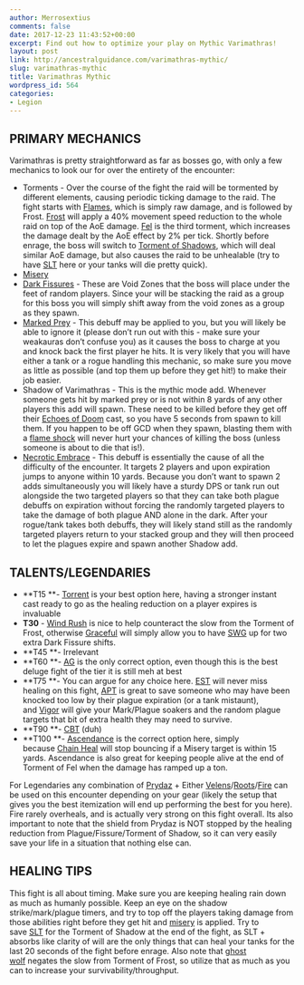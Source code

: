 ```yaml
---
author: Merrosextius
comments: false
date: 2017-12-23 11:43:52+00:00
excerpt: Find out how to optimize your play on Mythic Varimathras!
layout: post
link: http://ancestralguidance.com/varimathras-mythic/
slug: varimathras-mythic
title: Varimathras Mythic
wordpress_id: 564
categories:
- Legion
---
```


## PRIMARY MECHANICS

		
		

Varimathras is pretty straightforward as far as bosses go, with only a few mechanics to look our for over the entirety of the encounter:

  * Torments - Over the course of the fight the raid will be tormented by different elements, causing periodic ticking damage to the raid. The fight starts with [Flames](http://www.wowhead.com/spell=243967/torment-of-flames), which is simply raw damage, and is followed by Frost. [Frost](http://www.wowhead.com/spell=243976/torment-of-frost) will apply a 40% movement speed reduction to the whole raid on top of the AoE damage. [Fel](http://www.wowhead.com/spell=243979/torment-of-fel) is the third torment, which increases the damage dealt by the AoE effect by 2% per tick. Shortly before enrage, the boss will switch to [Torment of Shadows](http://www.wowhead.com/spell=243974/torment-of-shadows), which will deal similar AoE damage, but also causes the raid to be unhealable (try to have [SLT](http://www.wowhead.com/spell=98008) here or your tanks will die pretty quick).
  * [Misery](http://www.wowhead.com/spell=243961/misery)
  * [Dark Fissures](http://www.wowhead.com/spell=243999/dark-fissure) - These are Void Zones that the boss will place under the feet of random players. Since your will be stacking the raid as a group for this boss you will simply shift away from the void zones as a group as they spawn.
  * [Marked Prey](http://www.wowhead.com/spell=244042/marked-prey) - This debuff may be applied to you, but you will likely be able to ignore it (please don’t run out with this - make sure your weakauras don’t confuse you) as it causes the boss to charge at you and knock back the first player he hits. It is very likely that you will have either a tank or a rogue handling this mechanic, so make sure you move as little as possible (and top them up before they get hit!) to make their job easier.
  * Shadow of Varimathras - This is the mythic mode add. Whenever someone gets hit by marked prey or is not within 8 yards of any other players this add will spawn. These need to be killed before they get off their [Echoes of Doom](http://www.wowhead.com/spell=248732/echoes-of-doom) cast, so you have 5 seconds from spawn to kill them. If you happen to be off GCD when they spawn, blasting them with a [flame shock](http://www.wowhead.com/spell=188838/flame-shock) will never hurt your chances of killing the boss (unless someone is about to die that is!).
  * [Necrotic Embrace](http://www.wowhead.com/spell=244093/necrotic-embrace) - This debuff is essentially the cause of all the difficulty of the encounter. It targets 2 players and upon expiration jumps to anyone within 10 yards. Because you don’t want to spawn 2 adds simultaneously you will likely have a sturdy DPS or tank run out alongside the two targeted players so that they can take both plague debuffs on expiration without forcing the randomly targeted players to take the damage of both plague AND alone in the dark. After your rogue/tank takes both debuffs, they will likely stand still as the randomly targeted players return to your stacked group and they will then proceed to let the plagues expire and spawn another Shadow add.
		
			

## TALENTS/LEGENDARIES

		
		

  * **T15 **- [Torrent](http://www.wowhead.com/spell=200072/) is your best option here, having a stronger instant cast ready to go as the healing reduction on a player expires is invaluable
  * **T30** - [Wind Rush](http://www.wowhead.com/spell=192077/wind-rush-totem) is nice to help counteract the slow from the Torment of Frost, otherwise [Graceful](http://www.wowhead.com/spell=192088/graceful-spirit) will simply allow you to have [SWG](http://www.wowhead.com/spell=79206/spiritwalkers-grace) up for two extra Dark Fissure shifts.
  * **T45 **- Irrelevant
  * **T60 **- [AG](http://www.wowhead.com/spell=108281/) is the only correct option, even though this is the best deluge fight of the tier it is still meh at best
  * **T75 **- You can argue for any choice here. [EST](http://www.wowhead.com/spell=198838) will never miss healing on this fight, [APT](http://www.wowhead.com/spell=207399) is great to save someone who may have been knocked too low by their plague expiration (or a tank mistaunt), and [Vigor](http://www.wowhead.com/spell=207401/ancestral-vigor) will give your Mark/Plague soakers and the random plague targets that bit of extra health they may need to survive.
  * **T90 **- [CBT](http://www.wowhead.com/spell=157153/) (duh)
  * **T100 **- [Ascendance](http://www.wowhead.com/spell=114052) is the correct option here, simply because [Chain Heal](http://www.wowhead.com/spell=1064/) will stop bouncing if a Misery target is within 15 yards. Ascendance is also great for keeping people alive at the end of Torment of Fel when the damage has ramped up a ton.

For Legendaries any combination of [Prydaz](http://www.wowhead.com/item=132444/prydaz-xavarics-magnum-opus) + Either [Velens](http://www.wowhead.com/item=144258/velens-future-sight)/[Roots](http://www.wowhead.com/item=132466/roots-of-shaladrassil)/[Fire](http://www.wowhead.com/item=151785/fire-in-the-deep) can be used on this encounter depending on your gear (likely the setup that gives you the best itemization will end up performing the best for you here). Fire rarely overheals, and is actually very strong on this fight overall. Its also important to note that the shield from Prydaz is NOT stopped by the healing reduction from Plague/Fissure/Torment of Shadow, so it can very easily save your life in a situation that nothing else can.

		
			

## HEALING TIPS

		
		

This fight is all about timing. Make sure you are keeping healing rain down as much as humanly possible. Keep an eye on the shadow strike/mark/plague timers, and try to top off the players taking damage from those abilities right before they get hit and [misery](http://www.wowhead.com/spell=243961/misery) is applied. Try to save [SLT](http://www.wowhead.com/spell=98008) for the Torment of Shadow at the end of the fight, as SLT + absorbs like clarity of will are the only things that can heal your tanks for the last 20 seconds of the fight before enrage. Also note that [ghost wolf](http://www.wowhead.com/spell=2645/ghost-wolf) negates the slow from Torment of Frost, so utilize that as much as you can to increase your survivability/throughput.
